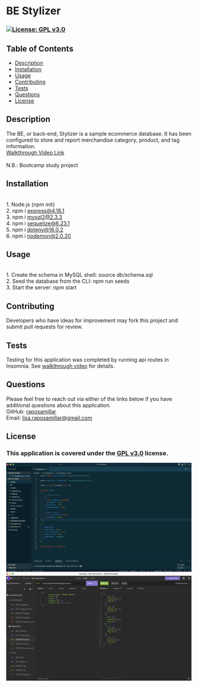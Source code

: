 # BE Stylizer

  ### [![License: GPL v3.0](https://img.shields.io/badge/License-GPLv3-blue.svg)](https://www.gnu.org/licenses/gpl-3.0) 

  ## Table of Contents
  - [Description](#description)
  - [Installation](#installation)
  - [Usage](#usage)
  - [Contributing](#contributing)
  - [Tests](#tests)
  - [Questions](#questions)
  - [License](#license)

  ## Description 
  The BE, or back-end, Stylizer is a sample ecommerce database.  It has been configured to store and report merchandise category, product, and tag information.<br><a href="https://drive.google.com/file/d/1mgnaxaFY9X0sMMub18PdLh92GBDzOp1C/view?usp=sharing">Walkthrough Video Link</a><br><br>
  N.B.: Bootcamp study project
  
  ## Installation 
  <br>1. Node.js (npm init)<br>2. npm i express@4.18.1<br>3. npm i mysql2@2.3.3<br>4. npm i sequelize@6.23.1<br>5. npm i dotenv@16.0.2<br>6. npm i nodemon@2.0.20
  
  ## Usage
  <br>1. Create the schema in MySQL shell: source db/schema.sql<br>2. Seed the database from the CLI: npm run seeds<br>3. Start the server: npm start

  ## Contributing 
  Developers who have ideas for improvement may fork this project and submit pull requests for review.

  ## Tests
  Testing for this application was completed by running api routes in Insomnia.  See <a href="https://drive.google.com/file/d/1mgnaxaFY9X0sMMub18PdLh92GBDzOp1C/view?usp=sharing">walkthrough video</a> for details.

  ## Questions 
  Please feel free to reach out via either of the links below if you have additional questions about this application.</br>
  GitHub: <a href="https://github.com/raposamillar/">raposamillar</a></br>
  Email: lisa.raposamillar@gmail.com

  ## License
  ### This application is covered under the [GPL v3.0](https://choosealicense.com/licenses/gpl-3.0/) license.
  
<img src="./src/images/be-stylizer-screenshot.jpg" width="500" /><br>
<img src="./src/images/be-stylizer-testing-screenshot.jpg" width="500" />
